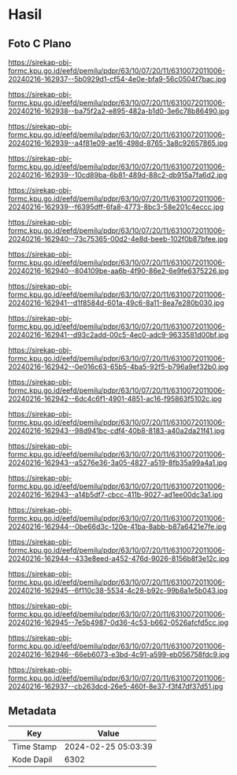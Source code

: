 # Hasil

## Foto C Plano

https://sirekap-obj-formc.kpu.go.id/eefd/pemilu/pdpr/63/10/07/20/11/6310072011006-20240216-162937--5b0929d1-cf54-4e0e-bfa9-56c0504f7bac.jpg

https://sirekap-obj-formc.kpu.go.id/eefd/pemilu/pdpr/63/10/07/20/11/6310072011006-20240216-162938--ba75f2a2-e895-482a-b1d0-3e6c78b86490.jpg

https://sirekap-obj-formc.kpu.go.id/eefd/pemilu/pdpr/63/10/07/20/11/6310072011006-20240216-162939--a4f81e09-ae16-498d-8765-3a8c92657865.jpg

https://sirekap-obj-formc.kpu.go.id/eefd/pemilu/pdpr/63/10/07/20/11/6310072011006-20240216-162939--10cd89ba-6b81-489d-88c2-db915a7fa6d2.jpg

https://sirekap-obj-formc.kpu.go.id/eefd/pemilu/pdpr/63/10/07/20/11/6310072011006-20240216-162939--f6395dff-6fa8-4773-8bc3-58e201c4eccc.jpg

https://sirekap-obj-formc.kpu.go.id/eefd/pemilu/pdpr/63/10/07/20/11/6310072011006-20240216-162940--73c75365-00d2-4e8d-beeb-102f0b87bfee.jpg

https://sirekap-obj-formc.kpu.go.id/eefd/pemilu/pdpr/63/10/07/20/11/6310072011006-20240216-162940--804109be-aa6b-4f90-86e2-6e9fe6375226.jpg

https://sirekap-obj-formc.kpu.go.id/eefd/pemilu/pdpr/63/10/07/20/11/6310072011006-20240216-162941--d1f8584d-601a-49c6-8a11-8ea7e280b030.jpg

https://sirekap-obj-formc.kpu.go.id/eefd/pemilu/pdpr/63/10/07/20/11/6310072011006-20240216-162941--d93c2add-00c5-4ec0-adc9-9633581d00bf.jpg

https://sirekap-obj-formc.kpu.go.id/eefd/pemilu/pdpr/63/10/07/20/11/6310072011006-20240216-162942--0e016c63-65b5-4ba5-92f5-b796a9ef32b0.jpg

https://sirekap-obj-formc.kpu.go.id/eefd/pemilu/pdpr/63/10/07/20/11/6310072011006-20240216-162942--6dc4c6f1-4901-4851-ac16-f95863f5102c.jpg

https://sirekap-obj-formc.kpu.go.id/eefd/pemilu/pdpr/63/10/07/20/11/6310072011006-20240216-162943--98d941bc-cdf4-40b8-8183-a40a2da21f41.jpg

https://sirekap-obj-formc.kpu.go.id/eefd/pemilu/pdpr/63/10/07/20/11/6310072011006-20240216-162943--a5276e36-3a05-4827-a519-8fb35a99a4a1.jpg

https://sirekap-obj-formc.kpu.go.id/eefd/pemilu/pdpr/63/10/07/20/11/6310072011006-20240216-162943--a14b5df7-cbcc-411b-9027-ad1ee00dc3a1.jpg

https://sirekap-obj-formc.kpu.go.id/eefd/pemilu/pdpr/63/10/07/20/11/6310072011006-20240216-162944--0be66d3c-120e-41ba-8abb-b87a6421e7fe.jpg

https://sirekap-obj-formc.kpu.go.id/eefd/pemilu/pdpr/63/10/07/20/11/6310072011006-20240216-162944--433e8eed-a452-476d-9026-8156b8f3e12c.jpg

https://sirekap-obj-formc.kpu.go.id/eefd/pemilu/pdpr/63/10/07/20/11/6310072011006-20240216-162945--6f110c38-5534-4c28-b92c-99b8a1e5b043.jpg

https://sirekap-obj-formc.kpu.go.id/eefd/pemilu/pdpr/63/10/07/20/11/6310072011006-20240216-162945--7e5b4987-0d36-4c53-b662-0526afcfd5cc.jpg

https://sirekap-obj-formc.kpu.go.id/eefd/pemilu/pdpr/63/10/07/20/11/6310072011006-20240216-162946--66eb6073-e3bd-4c91-a599-eb056758fdc9.jpg

https://sirekap-obj-formc.kpu.go.id/eefd/pemilu/pdpr/63/10/07/20/11/6310072011006-20240216-162937--cb263dcd-26e5-460f-8e37-f3f47df37d51.jpg


## Metadata

| Key        | Value               |
| ---------- | ------------------- |
| Time Stamp | 2024-02-25 05:03:39 |
| Kode Dapil | 6302                |



